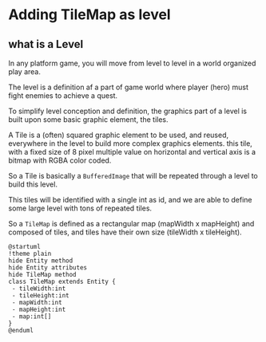 # Adding TileMap as level

## what is a Level

In any platform game, you will move from level to level in a world organized play area.

The level is a definition af a part of game world where player (hero) must fight enemies to achieve a quest.

To simplify level conception and definition, the graphics part of a level is built upon some basic graphic element, the
tiles.

A Tile is a (often) squared graphic element to be used, and reused, everywhere in the level to build more complex
graphics elements. this tile, with a fixed size of 8 pixel multiple value on horizontal and vertical axis is a bitmap
with RGBA color coded.

So a Tile is basically a `BufferedImage` that will be repeated through a level to build this level.

This tiles will be identified with a single int as id, and we are able to define some large level with tons of repeated
tiles.

So a `TileMap` is defined as a rectangular map (mapWidth x mapHeight) and composed of tiles, and tiles have
their own size (tileWidth x tileHeight).

```plantuml
@startuml
!theme plain
hide Entity method
hide Entity attributes
hide TileMap method
class TileMap extends Entity {
 - tileWidth:int
 - tileHeight:int
 - mapWidth:int
 - mapHeight:int
 - map:int[]
}
@enduml
```

